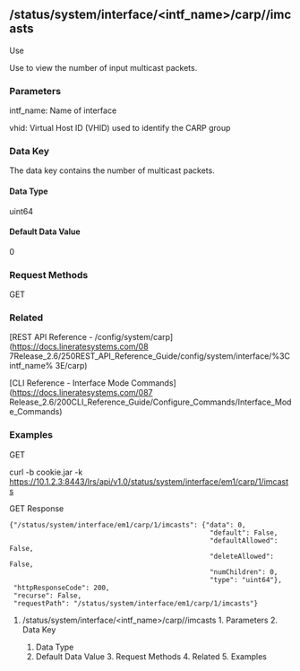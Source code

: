 ## /status/system/interface/<intf_name>/carp/<vhid>/imcasts

Use

Use to view the number of input multicast packets.

### Parameters

intf_name: Name of interface

vhid: Virtual Host ID (VHID) used to identify the CARP group

### Data Key

The data key contains the number of multicast packets.

#### Data Type

uint64

#### Default Data Value

0

### Request Methods

GET

### Related

[REST API Reference - /config/system/carp](https://docs.lineratesystems.com/08
7Release_2.6/250REST_API_Reference_Guide/config/system/interface/%3Cintf_name%
3E/carp)

[CLI Reference - Interface Mode Commands](https://docs.lineratesystems.com/087
Release_2.6/200CLI_Reference_Guide/Configure_Commands/Interface_Mode_Commands)

### Examples

GET

curl -b cookie.jar -k
https://10.1.2.3:8443/lrs/api/v1.0/status/system/interface/em1/carp/1/imcasts

GET Response

    
    {"/status/system/interface/em1/carp/1/imcasts": {"data": 0,
                                                      "default": False,
                                                      "defaultAllowed": False,
                                                      "deleteAllowed": False,
                                                      "numChildren": 0,
                                                      "type": "uint64"},
     "httpResponseCode": 200,
     "recurse": False,
     "requestPath": "/status/system/interface/em1/carp/1/imcasts"}
    

  1. /status/system/interface/<intf_name>/carp/<vhid>/imcasts
    1. Parameters
    2. Data Key
      1. Data Type
      2. Default Data Value
    3. Request Methods
    4. Related
    5. Examples

